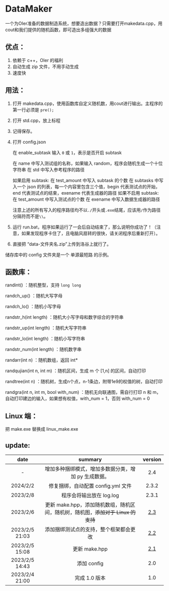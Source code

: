 # DataMaker

一个为OIer准备的数据制造系统，想要造出数据？只需要打开makedata.cpp，用cout和我们提供的随机函数，即可造出多组强大的数据

## 优点：

1. 依赖于 c++，OIer 的福利
2. 自动生成 zip 文件，不用手动生成
3. 速度快

## 用法：

1. 打开 makedata.cpp，使用函数库自定义随机数，用cout进行输出。主程序的第一行必须是 `pre();`

2. 打开 std.cpp，放上标程

3. 记得保存。

4. 打开 config.json

   在 enable_subtask 输入 `0` 或 `1`，表示是否开启 subtask

   在 name 中写入测试组的名称，如果输入 random，程序会随机生成一个十位字符串
   在 std 中写入参考程序的路径
    
   如果启用 subtask:
       在 test_amount 中写入 subtask 的个数
       在 subtasks 中写入一个 json 的列表，每一个内容里包含三个值，begin 代表测试点的开始，end 代表测试点的结束，exename 代表生成器的路径
   如果不启用 subtask:
       在 test_amount 中写入测试点的个数
       在 exename 中写入数据生成器的路径

   注意上述的所有写入的程序路径均不以`./`开头或`.exe`结尾，应该用`/`作为路径分隔符而不是`\\`。

5. 运行 run.bat，程序如果运行了一会后自动结束了，那么说明你成功了！（注意，如果发现程序卡住了，且电脑风扇转的很快，请关闭程序后重新打开）。

6. 直接把 “data-文件夹名.zip”上传到洛谷上就行了。

储存库中的 config 文件夹是一个 单源最短路 的示例。

## 函数库：

randint() ：随机整型，支持 `long long`

randch_up() ：随机大写字母

randch_lo() ：随机小写字母

randstr_h(int length) ：随机大小写字母和数字综合的字符串

randstr_up(int length) ：随机大写字符串

randstr_lo(int length) ：随机小写字符串

randstr_num(int length) ：随机数字串

randarr(int n) ：随机数组，返回 int*

randqujian(int n, int m) ：随机区间，生成 m 个 [1,n] 的区间，自动打印

randtree(int n) ：随机树，生成n个点，n-1条边，附带1e9的权值的树，自动打印

randgra(int n, int m, bool with_num) ：随机无向联通图，需自行打印 n 和 m，自动打印建边的输入，如果想有权值，with_num = 1，否则 with_num = 0

## Linux 端：

把 make.exe 替换成 linux_make.exe

## update:

| date |   summary   |   version   |
| :--------------: | :---: | :---: |
| - | 增加多种捆绑模式，增加多数据分类，增加 py 生成数据。 | 2.4 |
| 2024/2/2 | 修复捆绑，自动配置 config.yml 文件 | 2.3.2 |
| 2023/2/8 | 程序会将输出放在 log.log | 2.3.1 |
| 2023/2/6 | 更新 make.hpp，添加随机数组，随机区间，随机树，随机图，~~添加对于 Linux 的支持~~ | [2.3](https://github.com/ZhongTianrui/DataMaker/releases/tag/2.3) |
| 2023/2/5 21:03 | 添加捆绑测试点的支持，整个框架都会更改 | [2.2](https://github.com/ZhongTianrui/DataMaker/releases/tag/v2.2) |
|      2023/2/5 15:08          | 更新 make.hpp | [2.1](https://github.com/ZhongTianrui/DataMaker/releases/tag/v2.1) |
|        2023/2/5 14:43        | 添加 config | 2.0 |
|2023/2/4 21:00 |完成 1.0 版本|1.0|

